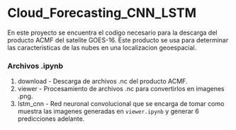 # Cloud_Forecasting_CNN_LSTM

En este proyecto se encuentra el codigo necesario para la descarga del producto ACMF del satelite GOES-16. Este producto se usa para determinar las caracteristicas de las nubes en una localizacion geoespacial.

### Archivos .ipynb
1. download - Descarga de archivos .nc del producto ACMF.
2. viewer - Procesamiento de archivos .nc para convertirlos en imagenes .png.
3. lstm_cnn - Red neuronal convolucional que se encarga de tomar como muestra las imagenes generadas en `viewer.ipynb` y generar 6 predicciones adelante.
